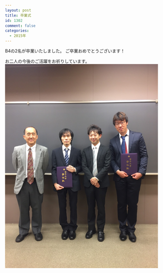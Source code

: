 ```yaml
---
layout: post
title: 卒業式
id: 1302
comment: false
categories:
  - 2015年
---
```


B4の2名が卒業いたしました。
ご卒業おめでとうございます！

お二人の今後のご活躍をお祈りしています。
[![S__7528455](/wp-content/uploads/2015/10/S__7528455.jpg)](/wp-content/uploads/2015/10/S__7528455.jpg)

